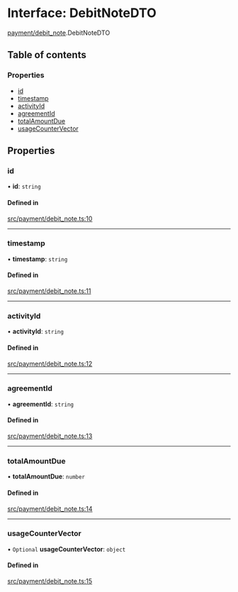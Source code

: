 # Interface: DebitNoteDTO

[payment/debit_note](../modules/payment_debit_note).DebitNoteDTO

## Table of contents

### Properties

- [id](payment_debit_note.DebitNoteDTO#id)
- [timestamp](payment_debit_note.DebitNoteDTO#timestamp)
- [activityId](payment_debit_note.DebitNoteDTO#activityid)
- [agreementId](payment_debit_note.DebitNoteDTO#agreementid)
- [totalAmountDue](payment_debit_note.DebitNoteDTO#totalamountdue)
- [usageCounterVector](payment_debit_note.DebitNoteDTO#usagecountervector)

## Properties

### id

• **id**: `string`

#### Defined in

[src/payment/debit_note.ts:10](https://github.com/golemfactory/golem-js/blob/cbc3a8c/src/payment/debit_note.ts#L10)

___

### timestamp

• **timestamp**: `string`

#### Defined in

[src/payment/debit_note.ts:11](https://github.com/golemfactory/golem-js/blob/cbc3a8c/src/payment/debit_note.ts#L11)

___

### activityId

• **activityId**: `string`

#### Defined in

[src/payment/debit_note.ts:12](https://github.com/golemfactory/golem-js/blob/cbc3a8c/src/payment/debit_note.ts#L12)

___

### agreementId

• **agreementId**: `string`

#### Defined in

[src/payment/debit_note.ts:13](https://github.com/golemfactory/golem-js/blob/cbc3a8c/src/payment/debit_note.ts#L13)

___

### totalAmountDue

• **totalAmountDue**: `number`

#### Defined in

[src/payment/debit_note.ts:14](https://github.com/golemfactory/golem-js/blob/cbc3a8c/src/payment/debit_note.ts#L14)

___

### usageCounterVector

• `Optional` **usageCounterVector**: `object`

#### Defined in

[src/payment/debit_note.ts:15](https://github.com/golemfactory/golem-js/blob/cbc3a8c/src/payment/debit_note.ts#L15)
